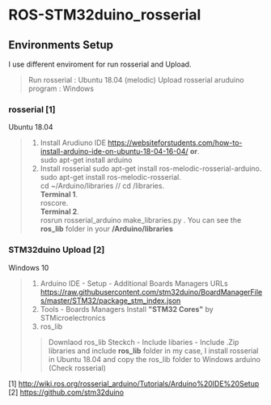 # ROS-STM32duino_rosserial

## Environments Setup
I use different enviroment for run rosserial and Upload.
> Run rosserial : Ubuntu 18.04 (melodic)
> Upload rosserial aruduino program : Windows

### rosserial [1]
Ubuntu 18.04
> 1. Install Arudiuno IDE
> https://websiteforstudents.com/how-to-install-arduino-ide-on-ubuntu-18-04-16-04/
> **or**.\
> sudo apt-get install arduino
> 2. Install rosserial 
    sudo apt-get install ros-melodic-rosserial-arduino.\
    sudo apt-get install ros-melodic-rosserial.\
    cd ~/Arduino/libraries // cd <arduino IDE path>/libraries.\
    **Terminal 1**.\
    roscore.\
    **Terminal 2**.\
    rosrun rosserial_arduino make_libraries.py .
  You can see the **ros_lib** folder in your **/Arduino/libraries**
    
    
### STM32duino Upload [2]
Windows 10
> 1. Arduino IDE - Setup - Additional Boards Managers URLs
> https://raw.githubusercontent.com/stm32duino/BoardManagerFiles/master/STM32/package_stm_index.json
> 2. Tools - Boards Managers
> Install **"STM32 Cores"** by STMicroelectronics
> 3. ros_lib
>> Downlaod ros_lib
>> Steckch - Include libaries - Include .Zip libraries and include **ros_lib** folder
>> in my case, I install rosserial in Ubuntu 18.04 and copy the ros_lib folder to Windows arduino (Check rosserial)

[1] http://wiki.ros.org/rosserial_arduino/Tutorials/Arduino%20IDE%20Setup
[2] https://github.com/stm32duino
